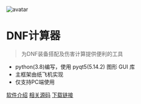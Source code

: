 ![avatar](img\logo.ico)

# DNF计算器

> 为DNF装备搭配及伤害计算提供便利的工具

- python(3.8)编写，使用 pyqt5(5.14.2) 图形 GUI 库
- 主框架由纸飞机实现
- 仅支持PC端使用

[软件介绍](USERMANUAL)
[相关源码](https://github.com/wxh0402/DNFCalculating)
[下载链接](https://pan.lanzous.com/b01bfj76f)
<!-- [BUG反馈](https://pan.lanzous.com/b01bfj76f) -->
